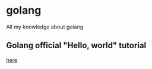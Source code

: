 # golang
All my knowledge about golang

## Golang official "Hello, world" tutorial
[here](hello_world/)
